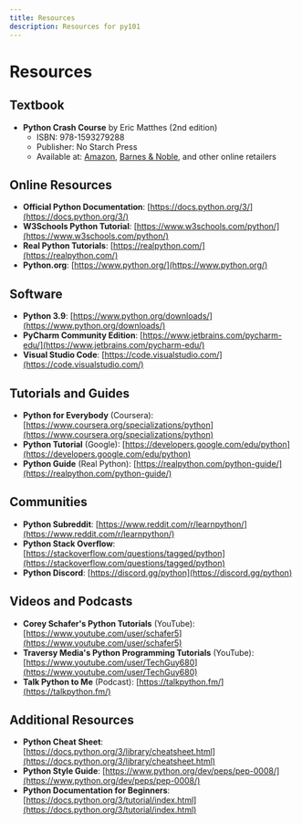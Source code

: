 ```yaml
---
title: Resources
description: Resources for py101
---
```

**Resources**
=============

**Textbook**
------------

* **Python Crash Course** by Eric Matthes (2nd edition)
	+ ISBN: 978-1593279288
	+ Publisher: No Starch Press
	+ Available at: [Amazon](https://www.amazon.com/Python-Crash-Course-2nd-Edition/dp/1593279288/), [Barnes & Noble](https://www.barnesandnoble.com/w/python-crash-course-eric-matthes/1125425374), and other online retailers

**Online Resources**
-------------------

* **Official Python Documentation**: [https://docs.python.org/3/](https://docs.python.org/3/)
* **W3Schools Python Tutorial**: [https://www.w3schools.com/python/](https://www.w3schools.com/python/)
* **Real Python Tutorials**: [https://realpython.com/](https://realpython.com/)
* **Python.org**: [https://www.python.org/](https://www.python.org/)

**Software**
------------

* **Python 3.9**: [https://www.python.org/downloads/](https://www.python.org/downloads/)
* **PyCharm Community Edition**: [https://www.jetbrains.com/pycharm-edu/](https://www.jetbrains.com/pycharm-edu/)
* **Visual Studio Code**: [https://code.visualstudio.com/](https://code.visualstudio.com/)

**Tutorials and Guides**
-----------------------

* **Python for Everybody** (Coursera): [https://www.coursera.org/specializations/python](https://www.coursera.org/specializations/python)
* **Python Tutorial** (Google): [https://developers.google.com/edu/python](https://developers.google.com/edu/python)
* **Python Guide** (Real Python): [https://realpython.com/python-guide/](https://realpython.com/python-guide/)

**Communities**
--------------

* **Python Subreddit**: [https://www.reddit.com/r/learnpython/](https://www.reddit.com/r/learnpython/)
* **Python Stack Overflow**: [https://stackoverflow.com/questions/tagged/python](https://stackoverflow.com/questions/tagged/python)
* **Python Discord**: [https://discord.gg/python](https://discord.gg/python)

**Videos and Podcasts**
----------------------

* **Corey Schafer's Python Tutorials** (YouTube): [https://www.youtube.com/user/schafer5](https://www.youtube.com/user/schafer5)
* **Traversy Media's Python Programming Tutorials** (YouTube): [https://www.youtube.com/user/TechGuy680](https://www.youtube.com/user/TechGuy680)
* **Talk Python to Me** (Podcast): [https://talkpython.fm/](https://talkpython.fm/)

**Additional Resources**
----------------------

* **Python Cheat Sheet**: [https://docs.python.org/3/library/cheatsheet.html](https://docs.python.org/3/library/cheatsheet.html)
* **Python Style Guide**: [https://www.python.org/dev/peps/pep-0008/](https://www.python.org/dev/peps/pep-0008/)
* **Python Documentation for Beginners**: [https://docs.python.org/3/tutorial/index.html](https://docs.python.org/3/tutorial/index.html)
